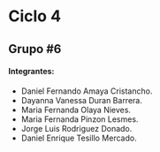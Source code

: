 # Ciclo 4 
## Grupo \#6

#### Integrantes:
* Daniel Fernando Amaya Cristancho. 
* Dayanna Vanessa Duran Barrera.
* Maria Fernanda Olaya Nieves. 
* Maria Fernanda Pinzon Lesmes.
* Jorge Luis Rodriguez Donado.
* Daniel Enrique Tesillo Mercado.
